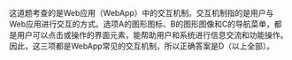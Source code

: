 这道题考查的是Web应用（WebApp）中的交互机制。交互机制指的是用户与Web应用进行交互的方式。选项A的图形图标、B的图形图像和C的导航菜单，都是用户可以点击或操作的界面元素，能帮助用户和系统进行信息交流和功能操作。因此，这三项都是WebApp常见的交互机制，所以正确答案是D（以上全部）。